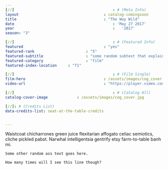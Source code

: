 ```yaml
---
[//]											: # (Meta Info)
layout 										: catalog-comingsoon
title 										: "The Way Wild"
date 											: 'May 27 2017'
year 											:	'2017'
season: "3"

[//]											: # (Featured Info)
featured 									: "yes"
featured-rank 						: "5"
featured-subtitle					: "some random subtext that explains this two word title"
featured-category					: "film"
featured-index-location		: "f1"

[//]											: # (Film Single)
film-hero									: /assets/images/cog_cover.jpg
video-url									: "https://player.vimeo.com/video/198145423?api=1"

[//]											: # (Catalog All)
catalog-cover-image				: /assets/images/cog_cover.jpg

[//]: # (Credits List)
data-credits-list: seat-at-the-table-credits


---
```


<div class="catalog_video-text">
	Waistcoat chicharrones green juice flexitarian affogato celiac semiotics, cliche pickled pabst. Narwhal intelligentsia gentrify etsy farm-to-table banh mi.

	Some other random ass text goes here.

	How many times will I see this line though?
</div>

